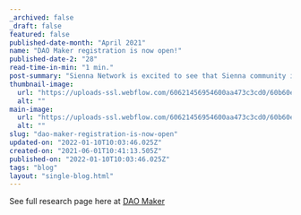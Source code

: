 ```yaml
---
_archived: false
_draft: false
featured: false
published-date-month: "April 2021"
name: "DAO Maker registration is now open!"
published-date-2: "28"
read-time-in-min: "1 min."
post-summary: "Sienna Network is excited to see that Sienna community is very active and exponentially growing with each minute"
thumbnail-image:
  url: "https://uploads-ssl.webflow.com/60621456954600aa473c3cd0/60b60ebcd64cc02c640c6265_Registration%20DAO%20Maker%20Thump.jpg"
  alt: ""
main-image:
  url: "https://uploads-ssl.webflow.com/60621456954600aa473c3cd0/60b60eb75847bc39b173ab01_Registration%20DAO%20Maker%20Blog.jpg"
  alt: ""
slug: "dao-maker-registration-is-now-open"
updated-on: "2022-01-10T10:03:46.025Z"
created-on: "2021-06-01T10:41:13.505Z"
published-on: "2022-01-10T10:03:46.025Z"
tags: "blog"
layout: "single-blog.html"
---
```


See full research page here at [DAO Maker](https://daomaker.com/company/sienna)
